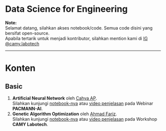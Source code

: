 # Data Science for Engineering
**Note:** <br>
Selamat datang, silahkan akses notebook/code. Semua code disini yang bersifat open-source. <br>
Apabila tertarik untuk menjadi kontributor, silahkan mention kami di [IG @camy.labotech](https://www.instagram.com/camy.labotech/)

---
# Konten
## Basic
1. **Artificial Neural Network** oleh [Cahya AP](https://github.com/cahyaamalinadhi/). <br> Silahkan kunjungi [notebook-nya](https://github.com/camy-labotech/data-science-engineering/blob/main/basic/Neural_Network_Dasar.ipynb) atau [video penjelasan](https://www.youtube.com/watch?v=oIOoD7OE-7M) pada Webinar **PACMANN-AI**.
2. **Genetic Algorithm Optimization** oleh [Ahmad Fariz](https://github.com/farizmamad/). <br> Silahkan kunjungi [notebook-nya](https://github.com/camy-labotech/data-science-engineering/blob/main/basic/Genetic_Algorithm.ipynb) atau [video penjelasan](https://www.youtube.com/watch?v=0OzY5Gd7fvg&t=716s) pada Workshop **CAMY Labotech**.
